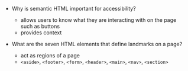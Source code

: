 - Why is semantic HTML important for accessibility?
  - allows users to know what they are interacting with on the page such as buttons
  - provides context

- What are the seven HTML elements that define landmarks on a page?
  - act as regions of a page
  - `<aside>`, `<footer>`, `<form>`, `<header>`, `<main>`, `<nav>`, `<section>`
